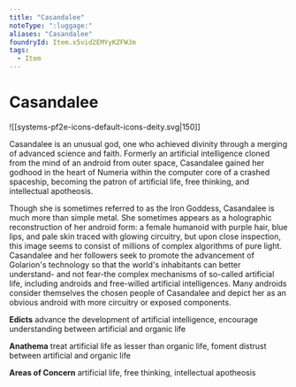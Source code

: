 ```yaml
---
title: "Casandalee"
noteType: ":luggage:"
aliases: "Casandalee"
foundryId: Item.x5vid2EMYyKZFWJm
tags:
  - Item
---
```


# Casandalee
![[systems-pf2e-icons-default-icons-deity.svg|150]]

Casandalee is an unusual god, one who achieved divinity through a merging of advanced science and faith. Formerly an artificial intelligence cloned from the mind of an android from outer space, Casandalee gained her godhood in the heart of Numeria within the computer core of a crashed spaceship, becoming the patron of artificial life, free thinking, and intellectual apotheosis.

Though she is sometimes referred to as the Iron Goddess, Casandalee is much more than simple metal. She sometimes appears as a holographic reconstruction of her android form: a female humanoid with purple hair, blue lips, and pale skin traced with glowing circuitry, but upon close inspection, this image seems to consist of millions of complex algorithms of pure light. Casandalee and her followers seek to promote the advancement of Golarion's technology so that the world's inhabitants can better understand- and not fear-the complex mechanisms of so-called artificial life, including androids and free-willed artificial intelligences. Many androids consider themselves the chosen people of Casandalee and depict her as an obvious android with more circuitry or exposed components.

**Edicts** advance the development of artificial intelligence, encourage understanding between artificial and organic life

**Anathema** treat artificial life as lesser than organic life, foment distrust between artificial and organic life

**Areas of Concern** artificial life, free thinking, intellectual apotheosis
